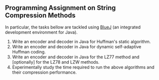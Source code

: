 ## Programming Assignment on String Compression Methods

In particular, the tasks bellow are tackled using [BlueJ](https://bluej.org/) (an integrated development environment for Java).
  <OL>
    <LI>Write an encoder and decoder in Java for Huffman's static algorithm.</LI>
    <LI>Write an encoder and decoder in Java for dynamic self-adaptive Huffman coding.</LI>
    <LI>Write an encoder and decoder in Java for the LZ77 method and [optionally] for the LZ78 and LZW methods.</LI>
    <LI>Experimentally study the time required to run the above algorithms and their compression performance.</LI>
  </OL>
